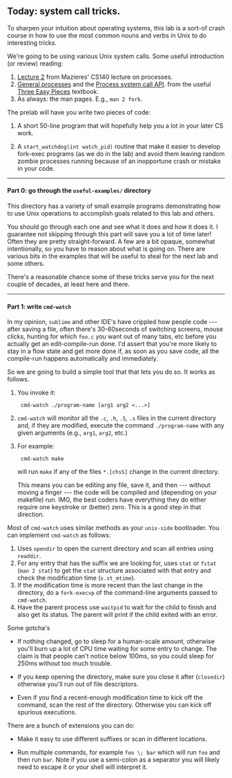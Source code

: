 ## Today: system call tricks.

To sharpen your intuition about operating systems, this lab is a sort-of
crash course in how to use the most common nouns and verbs in Unix to
do interesting tricks.

We're going to be using various Unix system calls.  Some useful introduction (or
review) reading:
  1. [Lecture 2](https://www.scs.stanford.edu/18wi-cs140/notes/) from Mazieres'
     CS140 lecture on processes.  
  2. [General processes](http://pages.cs.wisc.edu/~remzi/OSTEP/cpu-intro.pdf)
     and the [Process system call API](http://pages.cs.wisc.edu/~remzi/OSTEP/cpu-api.pdf).
     from the useful [Three Easy Pieces](http://pages.cs.wisc.edu/~remzi/OSTEP/#book-chapters)
     textbook.
  3. As always: the man pages.  E.g., `man 2 fork`.


The prelab will have you write two pieces of code:
  1. A short 50-line program that will hopefully help you
     a lot in your later CS work.

  2. A `start_watchdog(int watch_pid)` routine that make it easier to
     develop fork-exec programs (as we do in the lab) and avoid them
     leaving random zombie processes running because of an inopportune
     crash or mistake in your code.

----------------------------------------------------------------------------------
#### Part 0: go through the `useful-examples/` directory

This directory has a variety of small example programs demonstrating how to 
use Unix operations to accomplish  goals related to this lab and others.

You should go through each one and see what it does and how it does it.
I guarantee not skipping through this part will save you a lot of
time later!  Often they are pretty straight-forward.  A few are a bit
opaque, somewhat intentionally, so you have to reason about what is going
on.  There are various bits in the examples that will be useful to steal
for the next lab and some others.

There's a reasonable chance some of these tricks serve you for the next
couple of decades, at least here and there.

----------------------------------------------------------------------------------
#### Part 1: write `cmd-watch`

In my opinion, `sublime` and other IDE's have  crippled how people code --- after
saving a file, often there's 30-60seconds of switching screens, mouse
clicks, hunting for which `foo.c` you want out of many tabs, etc before you
actually get an edit-compile-run done.  I'd assert that you're more likely
to stay in a flow state and get more done if, as soon as you save code,
all the compile-run happens automatically and immediately.

So we are going to build a simple tool that that lets you do so.  It works as follows.
  1. You invoke it:

          cmd-watch ./program-name [arg1 arg2 <...>]

  2. `cmd-watch` will monitor all the `.c`, `.h`, `.S`, `.s` files in the current
     directory and, if they are modified, execute the command `./program-name` with
     any given arguments (e.g., `arg1`, `arg2`, etc.)
  3. For example:

          cmd-watch make

     will run `make` if any of the files `*.[chsS]` change in the current directory.

     This means you can be editing any file, save it, and then ---
     without moving a finger --- the code will be compiled and (depending
     on your makefile) run.  IMO, the best coders have everything they
     do either require one keystroke or (better) zero.  This is a good
     step in that direction.

Most of `cmd-watch` uses similar methods as your `unix-side` bootloader.
You can implement `cmd-watch` as follows:
  1. Uses `opendir` to open the current directory and scan all 
  entries using `readdir`.
  2. For any entry that has the suffix we are looking for, uses `stat` 
  or `fstat` (`man 2 stat`) to get the `stat` structure associated with that entry and check
  the modification time (`s.st_mtime`).
  3. If the modification time is more recent than the last change in the directory, 
  do a `fork-execvp` of the command-line arguments passed to `cmd-watch`.
  4. Have the parent process use `waitpid` to wait for the child to finish and also
  get its status.  The parent will print if the child exited with an error.

Some gotcha's
  - If nothing changed, go to sleep for a human-scale amount,  otherwise
  you'll burn up a lot of CPU time waiting for some entry to change.  The claim
  is that people can't notice below 100ms, so you could sleep for 250ms
  without too much trouble.

  - If you keep opening the directory, make sure you close it after (`closedir`) otherwise you'll run
  out of file descriptors.

  - Even if you find a recent-enough modification time to kick off the
  command, scan the rest of the directory.  Otherwise you can kick off
  spurious executions.

There are a bunch of extensions you can do:
 - Make it easy to use different suffixes or scan in different locations.

 - Run multiple commands, for example `foo \; bar` which will run `foo` and then
  run `bar`.  Note if you use a semi-colon as a separator you will likely need to 
  escape it or your shell will interpret it.

